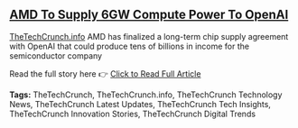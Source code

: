 ## [AMD To Supply 6GW Compute Power To OpenAI]([https://thetechcrunch.info/instagram-adds-new-map-indicators-for-location-sharing/](https://thetechcrunch.info/amd-to-supply-6gw-compute-power-to-openai/))

[TheTechCrunch.info](https://thetechcrunch.info/) AMD has finalized a long-term chip supply agreement with OpenAI that could produce tens of billions in income for the semiconductor company

Read the full story here 👉 [Click to Read Full Article]([https://thetechcrunch.info/instagram-adds-new-map-indicators-for-location-sharing/](https://thetechcrunch.info/amd-to-supply-6gw-compute-power-to-openai/))

**Tags:** TheTechCrunch, TheTechCrunch.info, TheTechCrunch Technology News, TheTechCrunch Latest Updates, TheTechCrunch Tech Insights, TheTechCrunch Innovation Stories, TheTechCrunch Digital Trends
